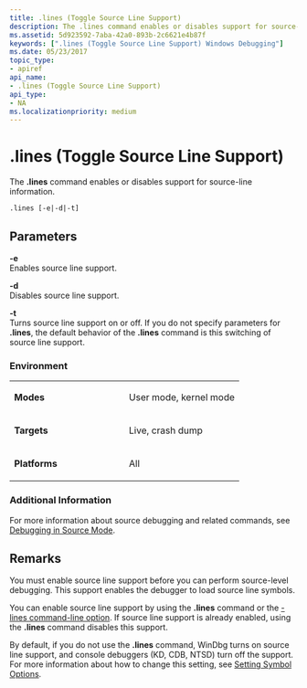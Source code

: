 ```yaml
---
title: .lines (Toggle Source Line Support)
description: The .lines command enables or disables support for source-line information.
ms.assetid: 5d923592-7aba-42a0-893b-2c6621e4b87f
keywords: [".lines (Toggle Source Line Support) Windows Debugging"]
ms.date: 05/23/2017
topic_type:
- apiref
api_name:
- .lines (Toggle Source Line Support)
api_type:
- NA
ms.localizationpriority: medium
---
```


# .lines (Toggle Source Line Support)


The **.lines** command enables or disables support for source-line information.

```dbgcmd
.lines [-e|-d|-t]
```

## <span id="ddk_meta_toggle_source_line_support_dbg"></span><span id="DDK_META_TOGGLE_SOURCE_LINE_SUPPORT_DBG"></span>Parameters


<span id="_______-e______"></span><span id="_______-E______"></span> **-e**   
Enables source line support.

<span id="_______-d______"></span><span id="_______-D______"></span> **-d**   
Disables source line support.

<span id="_______-t______"></span><span id="_______-T______"></span> **-t**   
Turns source line support on or off. If you do not specify parameters for **.lines**, the default behavior of the **.lines** command is this switching of source line support.

### <span id="Environment"></span><span id="environment"></span><span id="ENVIRONMENT"></span>Environment

<table>
<colgroup>
<col width="50%" />
<col width="50%" />
</colgroup>
<tbody>
<tr class="odd">
<td align="left"><p><strong>Modes</strong></p></td>
<td align="left"><p>User mode, kernel mode</p></td>
</tr>
<tr class="even">
<td align="left"><p><strong>Targets</strong></p></td>
<td align="left"><p>Live, crash dump</p></td>
</tr>
<tr class="odd">
<td align="left"><p><strong>Platforms</strong></p></td>
<td align="left"><p>All</p></td>
</tr>
</tbody>
</table>

 

### <span id="Additional_Information"></span><span id="additional_information"></span><span id="ADDITIONAL_INFORMATION"></span>Additional Information

For more information about source debugging and related commands, see [Debugging in Source Mode](debugging-in-source-mode.md).

Remarks
-------

You must enable source line support before you can perform source-level debugging. This support enables the debugger to load source line symbols.

You can enable source line support by using the **.lines** command or the [-lines command-line option](command-line-options.md). If source line support is already enabled, using the **.lines** command disables this support.

By default, if you do not use the **.lines** command, WinDbg turns on source line support, and console debuggers (KD, CDB, NTSD) turn off the support. For more information about how to change this setting, see [Setting Symbol Options](symbol-options.md).

 

 





